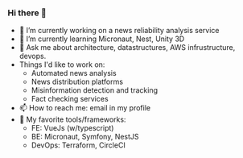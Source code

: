### Hi there 👋
- 🔭 I’m currently working on a news reliability analysis service
- 🌱 I’m currently learning Micronaut, Nest, Unity 3D
- 💬 Ask me about architecture, datastructures, AWS infrustructure, devops.
- Things I'd like to work on:
   - Automated news analysis
   - News distribution platforms
   - Misinformation detection and tracking
   - Fact checking services
- 📫 How to reach me: email in my profile
- 💖 My favorite tools/frameworks:
   - FE: VueJs (w/typescript)
   - BE: Micronaut, Symfony, NestJS
   - DevOps: Terraform, CircleCI
